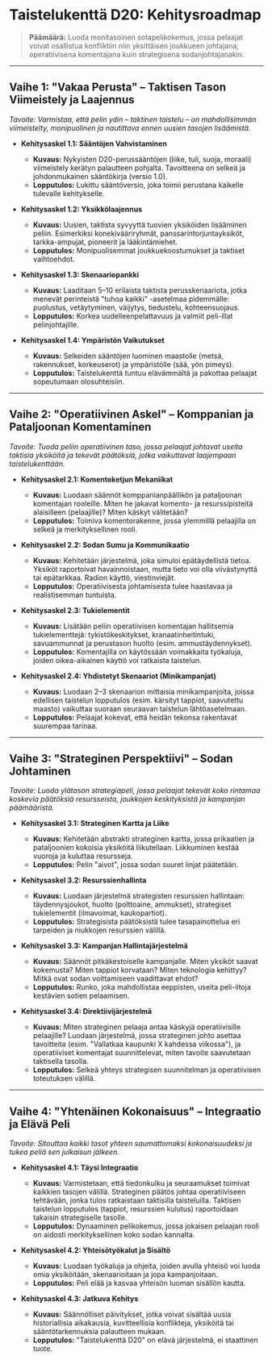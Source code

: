 # Taistelukenttä D20: Kehitysroadmap

> **Päämäärä:** Luoda monitasoinen sotapelikokemus, jossa pelaajat voivat osallistua konfliktiin niin yksittäisen joukkueen johtajana, operatiivisena komentajana kuin strategisena sodanjohtajanakin.

---

## Vaihe 1: "Vakaa Perusta" – Taktisen Tason Viimeistely ja Laajennus

*Tavoite: Varmistaa, että pelin ydin – taktinen taistelu – on mahdollisimman viimeistelty, monipuolinen ja nautittava ennen uusien tasojen lisäämistä.*

* **Kehitysaskel 1.1: Sääntöjen Vahvistaminen**
    * **Kuvaus:** Nykyisten D20-perussääntöjen (liike, tuli, suoja, moraali) viimeistely kerätyn palautteen pohjalta. Tavoitteena on selkeä ja johdonmukainen sääntökirja (versio 1.0).
    * **Lopputulos:** Lukittu sääntöversio, joka toimii perustana kaikelle tulevalle kehitykselle.

* **Kehitysaskel 1.2: Yksikkölaajennus**
    * **Kuvaus:** Uusien, taktista syvyyttä tuovien yksiköiden lisääminen peliin. Esimerkiksi konekivääriryhmät, panssarintorjuntayksiköt, tarkka-ampujat, pioneerit ja lääkintämiehet.
    * **Lopputulos:** Monipuolisemmat joukkuekoostumukset ja taktiset vaihtoehdot.

* **Kehitysaskel 1.3: Skenaariopankki**
    * **Kuvaus:** Laaditaan 5–10 erilaista taktista perusskenaariota, jotka menevät perinteistä "tuhoa kaikki" -asetelmaa pidemmälle: puolustus, vetäytyminen, väijytys, tiedustelu, kohteensuojaus.
    * **Lopputulos:** Korkea uudelleenpelattavuus ja valmiit peli-illat pelinjohtajille.

* **Kehitysaskel 1.4: Ympäristön Vaikutukset**
    * **Kuvaus:** Selkeiden sääntöjen luominen maastolle (metsä, rakennukset, korkeuserot) ja ympäristölle (sää, yön pimeys).
    * **Lopputulos:** Taistelukenttä tuntuu elävämmältä ja pakottaa pelaajat sopeutumaan olosuhteisiin.

---

## Vaihe 2: "Operatiivinen Askel" – Komppanian ja Pataljoonan Komentaminen

*Tavoite: Tuoda peliin operatiivinen taso, jossa pelaajat johtavat useita taktisia yksiköitä ja tekevät päätöksiä, jotka vaikuttavat laajempaan taistelukenttään.*

* **Kehitysaskel 2.1: Komentoketjun Mekaniikat**
    * **Kuvaus:** Luodaan säännöt komppanianpäällikön ja pataljoonan komentajan rooleille. Miten he jakavat komento- ja resurssipisteitä alaisilleen (pelaajille)? Miten käskyt välitetään?
    * **Lopputulos:** Toimiva komentorakenne, jossa ylemmillä pelaajilla on selkeä ja merkityksellinen rooli.

* **Kehitysaskel 2.2: Sodan Sumu ja Kommunikaatio**
    * **Kuvaus:** Kehitetään järjestelmä, joka simuloi epätäydellistä tietoa. Yksiköt raportoivat havainnoistaan, mutta tieto voi olla viivästynyttä tai epätarkkaa. Radion käyttö, viestinviejät.
    * **Lopputulos:** Operatiivisesta johtamisesta tulee haastavaa ja realistisemman tuntuista.

* **Kehitysaskel 2.3: Tukielementit**
    * **Kuvaus:** Lisätään peliin operatiivisen komentajan hallitsemia tukielementtejä: tykistökeskitykset, kranaatinheitintuki, savuammunnat ja perustason huolto (esim. ammustäydennykset).
    * **Lopputulos:** Komentajilla on käytössään voimakkaita työkaluja, joiden oikea-aikainen käyttö voi ratkaista taistelun.

* **Kehitysaskel 2.4: Yhdistetyt Skenaariot (Minikampanjat)**
    * **Kuvaus:** Luodaan 2–3 skenaarion mittaisia minikampanjoita, joissa edellisen taistelun lopputulos (esim. kärsityt tappiot, saavutettu maasto) vaikuttaa suoraan seuraavan taistelun lähtöasetelmaan.
    * **Lopputulos:** Pelaajat kokevat, että heidän tekonsa rakentavat suurempaa tarinaa.

---

## Vaihe 3: "Strateginen Perspektiivi" – Sodan Johtaminen

*Tavoite: Luoda ylätason strategiapeli, jossa pelaajat tekevät koko rintamaa koskevia päätöksiä resursseista, joukkojen keskityksistä ja kampanjan päämääristä.*

* **Kehitysaskel 3.1: Strateginen Kartta ja Liike**
    * **Kuvaus:** Kehitetään abstrakti strateginen kartta, jossa prikaatien ja pataljoonien kokoisia yksiköitä liikutellaan. Liikkuminen kestää vuoroja ja kuluttaa resursseja.
    * **Lopputulos:** Pelin "aivot", jossa sodan suuret linjat päätetään.

* **Kehitysaskel 3.2: Resurssienhallinta**
    * **Kuvaus:** Luodaan järjestelmä strategisten resurssien hallintaan: täydennysjoukot, huolto (polttoaine, ammukset), strategiset tukielementit (ilmavoimat, kaukopartiot).
    * **Lopputulos:** Strategisista päätöksistä tulee tasapainottelua eri tarpeiden ja niukkojen resurssien välillä.

* **Kehitysaskel 3.3: Kampanjan Hallintajärjestelmä**
    * **Kuvaus:** Säännöt pitkäkestoiselle kampanjalle. Miten yksiköt saavat kokemusta? Miten tappiot korvataan? Miten teknologia kehittyy? Mitkä ovat sodan voittamiseen vaadittavat ehdot?
    * **Lopputulos:** Runko, joka mahdollistaa eeppisten, useita peli-iltoja kestävien sotien pelaamisen.

* **Kehitysaskel 3.4: Direktiivijärjestelmä**
    * **Kuvaus:** Miten strateginen pelaaja antaa käskyjä operatiivisille pelaajille? Luodaan järjestelmä, jossa strateginen johto asettaa tavoitteita (esim. "Vallatkaa kaupunki X kahdessa viikossa"), ja operatiiviset komentajat suunnittelevat, miten tavoite saavutetaan taktisella tasolla.
    * **Lopputulos:** Selkeä yhteys strategisen suunnitelman ja operatiivisen toteutuksen välillä.

---

## Vaihe 4: "Yhtenäinen Kokonaisuus" – Integraatio ja Elävä Peli

*Tavoite: Sitouttaa kaikki tasot yhteen saumattomaksi kokonaisuudeksi ja tukea peliä sen julkaisun jälkeen.*

* **Kehitysaskel 4.1: Täysi Integraatio**
    * **Kuvaus:** Varmistetaan, että tiedonkulku ja seuraamukset toimivat kaikkien tasojen välillä. Strateginen päätös johtaa operatiiviseen tehtävään, jonka tulos ratkaistaan taktisilla taisteluilla. Taktisen taistelun lopputulos (tappiot, resurssien kulutus) raportoidaan takaisin strategiselle tasolle.
    * **Lopputulos:** Dynaaminen pelikokemus, jossa jokaisen pelaajan rooli on aidosti merkityksellinen koko sodan kannalta.

* **Kehitysaskel 4.2: Yhteisötyökalut ja Sisältö**
    * **Kuvaus:** Luodaan työkaluja ja ohjeita, joiden avulla yhteisö voi luoda omia yksiköitään, skenaarioitaan ja jopa kampanjoitaan.
    * **Lopputulos:** Peli elää ja kasvaa yhteisön luoman sisällön kautta.

* **Kehitysaskel 4.3: Jatkuva Kehitys**
    * **Kuvaus:** Säännölliset päivitykset, jotka voivat sisältää uusia historiallisia aikakausia, kuvitteellisia konflikteja, yksiköitä tai sääntötarkennuksia palautteen mukaan.
    * **Lopputulos:** "Taistelukenttä D20" on elävä järjestelmä, ei staattinen tuote.
